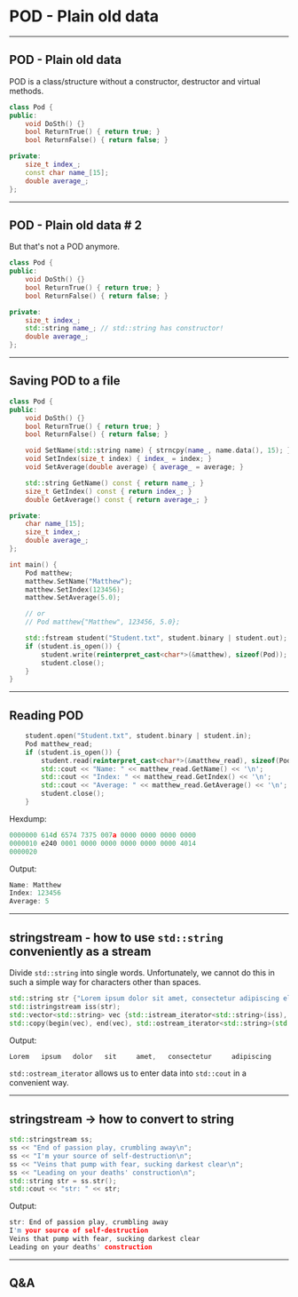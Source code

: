 <!-- .slide: data-background="#111111" -->

# POD - Plain old data

___

## POD - Plain old data

POD is a class/structure without a constructor, destructor and virtual methods.

```cpp
class Pod {
public:
    void DoSth() {}
    bool ReturnTrue() { return true; }
    bool ReturnFalse() { return false; }

private:
    size_t index_;
    const char name_[15];
    double average_;
};
```
<!-- .element: class="fragment fade-in" -->

___

## POD - Plain old data # 2

But that's not a POD anymore.

```cpp
class Pod {
public:
    void DoSth() {}
    bool ReturnTrue() { return true; }
    bool ReturnFalse() { return false; }

private:
    size_t index_;
    std::string name_; // std::string has constructor!
    double average_;
};
```
<!-- .element: class="fragment fade-in" -->

___
<!-- .slide: style="font-size: 0.9em" -->

## Saving POD to a file

```cpp
class Pod {
public:
    void DoSth() {}
    bool ReturnTrue() { return true; }
    bool ReturnFalse() { return false; }

    void SetName(std::string name) { strncpy(name_, name.data(), 15); }
    void SetIndex(size_t index) { index_ = index; }
    void SetAverage(double average) { average_ = average; }

    std::string GetName() const { return name_; }
    size_t GetIndex() const { return index_; }
    double GetAverage() const { return average_; }

private:
    char name_[15];
    size_t index_;
    double average_;
};

int main() {
    Pod matthew;
    matthew.SetName("Matthew");
    matthew.SetIndex(123456);
    matthew.SetAverage(5.0);

    // or
    // Pod matthew{"Matthew", 123456, 5.0};

    std::fstream student("Student.txt", student.binary | student.out);
    if (student.is_open()) {
        student.write(reinterpret_cast<char*>(&matthew), sizeof(Pod));
        student.close();
    }
}
```
<!-- .element: class="fragment fade-in" -->

___
<!-- .slide: style="font-size: 0.9em" -->

## Reading POD

```cpp
    student.open("Student.txt", student.binary | student.in);
    Pod matthew_read;
    if (student.is_open()) {
        student.read(reinterpret_cast<char*>(&matthew_read), sizeof(Pod));
        std::cout << "Name: " << matthew_read.GetName() << '\n';
        std::cout << "Index: " << matthew_read.GetIndex() << '\n';
        std::cout << "Average: " << matthew_read.GetAverage() << '\n';
        student.close();
    }
```
<!-- .element: class="fragment fade-in" -->

Hexdump:
<!-- .element: class="fragment fade-in" -->

```cpp
0000000 614d 6574 7375 007a 0000 0000 0000 0000
0000010 e240 0001 0000 0000 0000 0000 0000 4014
0000020
```
<!-- .element: class="fragment fade-in" -->

Output:
<!-- .element: class="fragment fade-in" -->

```cpp
Name: Matthew
Index: 123456
Average: 5
```
<!-- .element: class="fragment fade-in" -->

___
<!-- .slide: style="font-size: 0.9em" -->

## stringstream - how to use `std::string` conveniently as a stream

Divide `std::string` into single words. Unfortunately, we cannot do this in such a simple way for characters other than spaces.

```cpp
std::string str {"Lorem ipsum dolor sit amet, consectetur adipiscing elit, sed do eiusmod tempor incididunt ut labore et dolore magna aliqua."};
std::istringstream iss(str);
std::vector<std::string> vec {std::istream_iterator<std::string>(iss), {}};
std::copy(begin(vec), end(vec), std::ostream_iterator<std::string>(std::cout, "\t"));
```
<!-- .element: class="fragment fade-in" -->

Output:
<!-- .element: class="fragment fade-in" -->

```cpp
Lorem   ipsum   dolor   sit     amet,   consectetur     adipiscing      elit,   sed     do      eiusmod tempor  incididunt      ut      labore  et      dolore  magna   aliqua.
```
<!-- .element: class="fragment fade-in" -->

`std::ostream_iterator` allows us to enter data into `std::cout` in a convenient way.
<!-- .element: class="fragment fade-in" -->

___

## stringstream -> how to convert to string

```cpp
std::stringstream ss;
ss << "End of passion play, crumbling away\n";
ss << "I'm your source of self-destruction\n";
ss << "Veins that pump with fear, sucking darkest clear\n";
ss << "Leading on your deaths' construction\n";
std::string str = ss.str();
std::cout << "str: " << str;
```
<!-- .element: class="fragment fade-in" -->

Output:
<!-- .element: class="fragment fade-in" -->

```cpp []
str: End of passion play, crumbling away
I'm your source of self-destruction
Veins that pump with fear, sucking darkest clear
Leading on your deaths' construction
```
<!-- .element: class="fragment fade-in" -->

___

## Q&A
